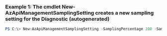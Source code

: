 ### Example 1: The cmdlet New-AzApiManagementSamplingSetting creates a new sampling setting for the Diagnostic (autogenerated)
```powershell
PS C:\> New-AzApiManagementSamplingSetting -SamplingPercentage 100 -SamplingType fixed
```

